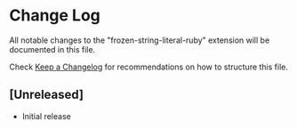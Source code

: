 # Change Log

All notable changes to the "frozen-string-literal-ruby" extension will be documented in this file.

Check [Keep a Changelog](http://keepachangelog.com/) for recommendations on how to structure this file.

## [Unreleased]

- Initial release